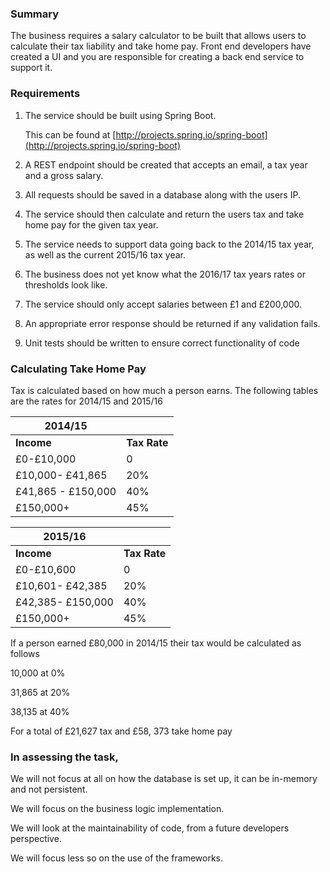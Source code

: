 ### Summary
The business requires a salary calculator to be built that allows users to calculate their tax liability and take home pay. Front end developers have created a UI and you are responsible for creating a back end service to support it.

### Requirements

1. The service should be built using Spring Boot. 

	This can be found at [http://projects.spring.io/spring-boot](http://projects.spring.io/spring-boot)

2. A REST endpoint should be created that accepts an email, a tax year and a gross salary.

3. All requests should be saved in a database along with the users IP.

4. The service should then calculate and return the users tax and take home pay for the given tax year.

5. The service needs to support data going back to the 2014/15 tax year, as well as the current 2015/16 tax year.

6. The business does not yet know what the 2016/17 tax years rates or thresholds look like.

7. The service should only accept salaries between £1 and £200,000. 

8. An appropriate error response should be returned if any validation fails.

9. Unit tests should be written to ensure correct functionality of code

### Calculating Take Home Pay
Tax is calculated based on how much a person earns. The following tables are the rates for 2014/15 and 2015/16

| 2014/15				|				|
| -------------			|-------------	|
| **Income**			| **Tax Rate**	|
| £0-£10,000			| 0				|
| £10,000- £41,865		| 20%			|
| £41,865 - £150,000 	| 40%			|
| £150,000+				| 45%			|

| 2015/16				|				|
| -------------			|-------------	|
| **Income**			| **Tax Rate**	|
| £0-£10,600			| 0				|
| £10,601- £42,385		| 20%			|
| £42,385- £150,000  	| 40%			|
| £150,000+				| 45%			|


If a person earned £80,000 in 2014/15 their tax would be calculated as follows

10,000 at 0%

31,865 at 20%

38,135 at 40%

For a total of £21,627 tax and £58, 373 take home pay




### In assessing the task, 

We will not focus at all on how the database is set up, it can be in-memory and not persistent.

We will focus on the business logic implementation.

We will look at the maintainability of code, from a future developers perspective.

We will focus less so on the use of the frameworks.
